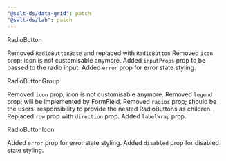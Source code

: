```yaml
---
"@salt-ds/data-grid": patch
"@salt-ds/lab": patch
---
```


RadioButton

Removed `RadioButtonBase` and replaced with `RadioButton`
Removed `icon` prop; icon is not customisable anymore.
Added `inputProps` prop to be passed to the radio input.
Added `error` prop for error state styling.

RadioButtonGroup

Removed `icon` prop; icon is not customisable anymore.
Removed `legend` prop; will be implemented by FormField.
Removed `radios` prop; should be the users' responsibility to provide the nested RadioButtons as children.
Replaced `row` prop with `direction` prop.
Added `labelWrap` prop.

RadioButtonIcon

Added `error` prop for error state styling.
Added `disabled` prop for disabled state styling.
